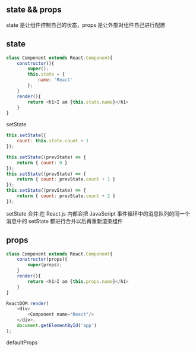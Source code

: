 ## state && props

state 是让组件控制自己的状态，props 是让外部对组件自己进行配置

## state

```js
class Component extends React.Component{
    constructor(){
        super();
        this.state = {
            name: 'React'
        };
    }
    render(){
        return <h1>I am {this.state.name}</h1>
    }
}
```

setState

```js
this.setState({
    count: this.state.count + 1
});

this.setState((prevState) => {
    return { count: 0 }
});
this.setState((prevState) => {
    return { count: prevState.count + 1 }
});
this.setState((prevState) => {
    return { count: prevState.count + 2 }
});
```

setState 合并:在 React.js 内部会把 JavaScript 事件循环中的消息队列的同一个消息中的 setState 都进行合并以后再重新渲染组件


## props

```js
class Component extends React.Component{
    constructor(props){
        super(props);
    }
    render(){
        return <h1>I am {this.props.name}</h1>
    }
}

ReactDOM.render(
    <div>
        <Component name="React"/>
    </div>,
    document.getElementById('app')
);
```


defaultProps


